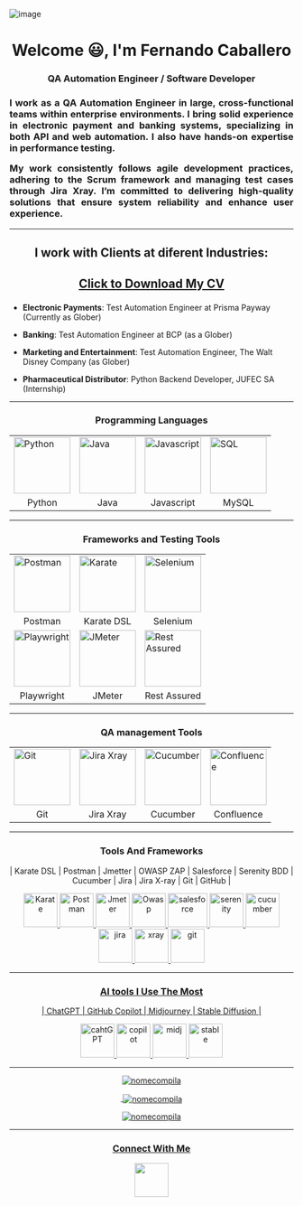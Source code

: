 ![image](https://github.com/user-attachments/assets/1b4d8322-d903-4985-b219-2e81460f3dc0)<h1 align="center">Welcome 😃, I'm Fernando Caballero </h1>
<h3 align="center">QA Automation Engineer / Software Developer</h3>

<h3 align="justify">I work as a QA Automation Engineer in large, cross-functional teams within enterprise environments. I bring solid experience in electronic payment and banking systems, specializing in both API and web automation. I also have hands-on expertise in performance testing.

My work consistently follows agile development practices, adhering to the Scrum framework and managing test cases through Jira Xray. I’m committed to delivering high-quality solutions that ensure system reliability and enhance user experience.</h3>

<hr>

<h2 align="center"> I work with Clients at diferent Industries: </h2>
 
 <h2 align="center"> 
 
  [Click to Download My CV](https://drive.google.com/file/d/1lNWx1JP-m-CzBOberB4rCrElNCQGW0nj/view?usp=sharing) 
 </h2>

- **Electronic Payments**: Test Automation Engineer at Prisma Payway (Currently as Glober)
  
- **Banking**: Test Automation Engineer at BCP (as a Glober)

- **Marketing and Entertainment**: Test Automation Engineer, The Walt Disney Company (as Glober)

-  **Pharmaceutical Distributor**: Python Backend Developer, JUFEC SA (Internship)
<hr>

<h3 align="center">Programming Languages</h3>
<div align="center">
<table>
  <tr>
    <td><img src="https://cdn4.iconfinder.com/data/icons/logos-and-brands/512/267_Python_logo-512.png" width="100" alt="Python"></td>
    <td><img src="https://cdn4.iconfinder.com/data/icons/logos-and-brands/512/181_Java_logo_logos-512.png" width="100" alt="Java"></td>
    <td><img src="https://cdn2.iconfinder.com/data/icons/designer-skills/128/code-programming-javascript-software-develop-command-language-512.png" width="100" alt="Javascript"></td>
    <td><img src="https://cdn4.iconfinder.com/data/icons/logos-3/181/MySQL-512.png" width="100" alt="SQL"></td>
  </tr>
  <tr align="center">
    <td>Python</td>
    <td>Java</td>
    <td>Javascript</td>
    <td>MySQL</td>
  </tr>
</table>
</div>

<hr>

<h3 align="center">Frameworks and Testing Tools</h3>
<div align="center">
<table>
  <tr>
    <td><img src="https://www.svgrepo.com/show/354202/postman-icon.svg" width="100" alt="Postman"></td>
    <td><img src="https://upload.wikimedia.org/wikipedia/commons/thumb/f/f7/Karate_software_logo.svg/1200px-Karate_software_logo.svg.png" width="100" alt="Karate"></td>
    <td><img src="https://upload.wikimedia.org/wikipedia/commons/d/d5/Selenium_Logo.png" width="100" alt="Selenium"></td>
  </tr>
  <tr align="center">
    <td>Postman</td>
    <td>Karate DSL</td>
    <td>Selenium</td>
  </tr>
 
  <tr>
    <td><img src="https://playwright.dev/img/playwright-logo.svg" width="100" alt="Playwright"></td>
    <td><img src="https://www.simplilearn.com/ice9/free_resources_article_thumb/JMeter_Logo.png" width="100" alt="JMeter"></td>
    <td><img src="https://encrypted-tbn0.gstatic.com/images?q=tbn:ANd9GcTts6f-AxHI_5jDOuosdBJbl1dRDx5nd00oCKZOUcy6IggaPyNoAwuVCq260sslCuPVUW0&usqp=CAU" width="100" alt="Rest Assured"></td>
  </tr>
  <tr align="center">
    <td>Playwright</td>
    <td>JMeter</td>
    <td>Rest Assured</td>
  </tr>
</table>
</div>

<hr>

<h3 align="center">QA management Tools</h3>
<div align="center">
<table>
  <tr>
    <td><img src="https://git-scm.com/images/logos/downloads/Git-Icon-1788C.png" width="100" alt="Git"></td>
    <td><img src="https://play-lh.googleusercontent.com/DTMp4aVzalUoCFj6XGPBMXg6pEvhL2entVp6_LS7nVpuPZzdF5CI3AzIOYIsqiAyND8u=w240-h480-rw" width="100" alt="Jira Xray"></td>
    <td><img src="https://pbs.twimg.com/profile_images/1259908463070756865/StEmxHED_400x400.png" width="100" alt="Cucumber"></td>
    <td><img src="https://pngate.com/wp-content/uploads/2025/06/confluence-Icon-main-logo-symbol-blue-modern-abstract-design-1.png" width="100" alt="Confluence"></td>
  </tr>
  <tr align="center">
    <td>Git</td>
    <td>Jira Xray</td>
    <td>Cucumber</td>
    <td>Confluence</td>
  </tr>
</table>
</div>

<hr>

<h3 align="center">Tools And Frameworks</h3>
<p align="center">
| Karate DSL | Postman | Jmetter | OWASP ZAP | Salesforce | Serenity BDD | Cucumber | Jira | Jira X-ray | Git | GitHub |
</p>
<p align="center">
<a href="https://developer.mozilla.org/en-US/docs/Web/JavaScript" target="_blank" rel="noreferrer"> <img src="https://upload.wikimedia.org/wikipedia/commons/thumb/f/f7/Karate_software_logo.svg/1200px-Karate_software_logo.svg.png" alt="Karate" width="60" height="60"/>
<a href="https://developer.mozilla.org/en-US/docs/Web/JavaScript" target="_blank" rel="noreferrer"> <img src="https://www.svgrepo.com/show/354202/postman-icon.svg" alt="Postman" width="60" height="60"/>
<a href="https://developer.mozilla.org/en-US/docs/Web/JavaScript" target="_blank" rel="noreferrer"> <img src="https://images.peerspot.com/image/upload/c_scale,f_auto,q_auto,w_200/hNMJJ78MbNcvroPwWE3TSr3f.jpg" alt="Jmeter" width="60" height="60"/>
<a href="https://developer.mozilla.org/en-US/docs/Web/JavaScript" target="_blank" rel="noreferrer"> <img src="https://banner2.cleanpng.com/20180502/ozq/kisspng-owasp-zap-vulnerability-penetration-test-proxy-ser-web-application-5aea65947a30d0.0276627015253108685005.jpg" alt="Owasp" width="60" height="60"/>
<a href="https://developer.mozilla.org/en-US/docs/Web/JavaScript" target="_blank" rel="noreferrer"> <img src="https://upload.wikimedia.org/wikipedia/commons/thumb/f/f9/Salesforce.com_logo.svg/2560px-Salesforce.com_logo.svg.png" alt="salesforce" width="70" height="60"/>
<a href="https://developer.mozilla.org/en-US/docs/Web/JavaScript" target="_blank" rel="noreferrer"> <img src="https://avatars.githubusercontent.com/u/9455201?s=280&v=4" alt="serenity" width="60" height="60"/>
<a href="https://developer.mozilla.org/en-US/docs/Web/JavaScript" target="_blank" rel="noreferrer"> <img src="https://static.javatpoint.com/tutorial/cucumber/images/cucumber-testing-tutorial.png" alt="cucumber" width="60" height="60"/>
<a href="https://developer.mozilla.org/en-US/docs/Web/JavaScript" target="_blank" rel="noreferrer"> <img src="https://cdn.icon-icons.com/icons2/2699/PNG/512/atlassian_jira_logo_icon_170511.png" alt="jira" width="60" height="60"/>
<a href="https://developer.mozilla.org/en-US/docs/Web/JavaScript" target="_blank" rel="noreferrer"> <img src="https://play-lh.googleusercontent.com/DTMp4aVzalUoCFj6XGPBMXg6pEvhL2entVp6_LS7nVpuPZzdF5CI3AzIOYIsqiAyND8u=w240-h480-rw" alt="xray" width="60" height="60"/>
<a href="https://developer.mozilla.org/en-US/docs/Web/JavaScript" target="_blank" rel="noreferrer"> <img src="https://git-scm.com/images/logos/downloads/Git-Icon-1788C.png" alt="git" width="60" height="60"/>
</p>
  
<hr>

<h3 align="center">AI tools I Use The Most</h3>
<p align="center">
| ChatGPT | GitHub Copilot | Midjourney | Stable Diffusion | 
</p>
<p align="center">
<a href="https://developer.mozilla.org/en-US/docs/Web/JavaScript" target="_blank" rel="noreferrer"> <img src="https://cdn-icons-png.flaticon.com/512/11865/11865338.png" alt="cahtGPT" width="60" height="60"/>
<a href="https://developer.mozilla.org/en-US/docs/Web/JavaScript" target="_blank" rel="noreferrer"> <img src="https://miro.medium.com/v2/resize:fit:700/0*oRRpMJ9XqkRnYLhW.png" alt="copilot" width="60" height="60"/>
<a href="https://developer.mozilla.org/en-US/docs/Web/JavaScript" target="_blank" rel="noreferrer"> <img src="https://www.n7net.com/wp-content/uploads/2023/06/Midjourney-logo.png" alt="midj" width="60" height="60"/>
<a href="https://developer.mozilla.org/en-US/docs/Web/JavaScript" target="_blank" rel="noreferrer"> <img src="https://stablediffusion.fr/sd.png" alt="stable" width="60" height="60"/>
</p>

<hr>

<p align="center"><img  src="https://github-readme-stats.vercel.app/api/top-langs?username=nomecompila&show_icons=true&locale=en&layout=compact" alt="nomecompila" /></p>

<p align="center">&nbsp;<img align="center" src="https://github-readme-stats.vercel.app/api?username=nomecompila&show_icons=true&locale=en" alt="nomecompila" /></p>

<p align="center"><img align="center" src="https://github-readme-streak-stats.herokuapp.com/?user=nomecompila&" alt="nomecompila" /></p>

<hr>

<h3 align="center">Connect With Me</h3>
<p align="center">
<a target="_blank" href="https://www.linkedin.com/in/qa-fer-caballero/"><img align="center" src="https://raw.githubusercontent.com/rahuldkjain/github-profile-readme-generator/master/src/images/icons/Social/linked-in-alt.svg" height="60" width="60" /></a>
</p>
